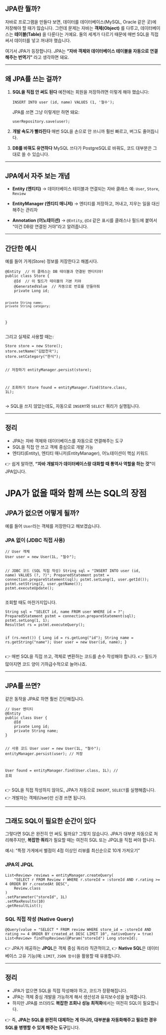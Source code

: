 <h2 id="jpa란-뭘까">JPA란 뭘까?</h2>
<p>자바로 프로그램을 만들다 보면, 데이터를 데이터베이스(MySQL, Oracle 같은 곳)에 저장해야 할 때가 많습니다.
그런데 문제는 자바는 <strong>객체(Object)</strong> 를 다루고, 데이터베이스는 <strong>테이블(Table)</strong> 을 다룬다는 거예요.
둘의 세계가 다르기 때문에 매번 SQL을 직접 써서 데이터를 넣고 꺼내야 했습니다.</p>
<p>여기서 JPA가 등장합니다.
JPA는 <strong>“자바 객체와 데이터베이스 테이블을 자동으로 연결해주는 번역기”</strong> 라고 생각하면 돼요.</p>
<hr />
<h2 id="왜-jpa를-쓰는-걸까">왜 JPA를 쓰는 걸까?</h2>
<ol>
<li><p><strong>SQL을 직접 안 써도 된다</strong>
예전에는 회원을 저장하려면 이렇게 해야 했습니다:</p>
<pre><code class="language-sql">INSERT INTO user (id, name) VALUES (1, '철수');</code></pre>
<p>JPA를 쓰면 그냥 이렇게만 하면 돼요:</p>
<pre><code class="language-java">userRepository.save(user);</code></pre>
</li>
<li><p><strong>개발 속도가 빨라진다</strong>
매번 SQL을 손으로 안 쓰니까 훨씬 빠르고, 버그도 줄어듭니다.</p>
</li>
<li><p><strong>DB를 바꿔도 유연하다</strong>
MySQL 쓰다가 PostgreSQL로 바꿔도, 코드 대부분은 그대로 쓸 수 있습니다.</p>
</li>
</ol>
<hr />
<h2 id="jpa에서-자주-보는-개념">JPA에서 자주 보는 개념</h2>
<ul>
<li><p><strong>Entity (엔티티)</strong>
→ 데이터베이스 테이블과 연결되는 자바 클래스
예: <code>User</code>, <code>Store</code>, <code>Review</code></p>
</li>
<li><p><strong>EntityManager (엔티티 매니저)</strong>
→ 엔티티를 저장하고, 꺼내고, 지우는 일을 대신해주는 관리자</p>
</li>
<li><p><strong>Annotation (어노테이션)</strong>
→ <code>@Entity</code>, <code>@Id</code> 같은 표시를 클래스나 필드에 붙여서 “이건 DB랑 연결된 거야”라고 알려줍니다.</p>
</li>
</ul>
<hr />
<h2 id="간단한-예시">간단한 예시</h2>
<p>예를 들어 가게(Store) 정보를 저장한다고 해봅시다.</p>
<pre><code class="language-java">@Entity  // 이 클래스는 DB 테이블과 연결된 엔티티야!
public class Store {
    @Id  // 이 필드가 테이블의 기본 키야
    @GeneratedValue  // 자동으로 번호를 만들어줘
    private Long id;

    private String name;
    private String category;
}</code></pre>
<p>그리고 실제로 사용할 때는:</p>
<pre><code class="language-java">Store store = new Store();
store.setName(&quot;김밥천국&quot;);
store.setCategory(&quot;한식&quot;);

// 저장하기
entityManager.persist(store);

// 조회하기
Store found = entityManager.find(Store.class, 1L);</code></pre>
<p>→ SQL을 쓰지 않았는데도, 자동으로 <code>INSERT</code>와 <code>SELECT</code> 쿼리가 실행됩니다.</p>
<hr />
<h2 id="정리">정리</h2>
<ul>
<li>JPA는 자바 객체와 데이터베이스를 자동으로 연결해주는 도구</li>
<li>SQL을 직접 안 쓰고 객체 중심으로 개발 가능</li>
<li>엔티티(Entity), 엔티티 매니저(EntityManager), 어노테이션이 핵심 키워드</li>
</ul>
<p>👉 쉽게 말하면, <strong>“자바 개발자가 데이터베이스랑 대화할 때 통역사 역할을 하는 것”</strong>이 JPA입니다.</p>
<h1 id="jpa가-없을-때와-함께-쓰는-sql의-장점">JPA가 없을 때와 함께 쓰는 SQL의 장점</h1>
<h2 id="jpa가-없으면-어떻게-될까">JPA가 없으면 어떻게 될까?</h2>
<p>예를 들어 <code>User</code>라는 객체를 저장한다고 해보겠습니다.</p>
<h3 id="jpa-없이-jdbc-직접-사용">JPA 없이 (JDBC 직접 사용)</h3>
<pre><code class="language-java">// User 객체
User user = new User(1L, &quot;철수&quot;);

// JDBC 코드 (SQL 직접 작성)
String sql = &quot;INSERT INTO user (id, name) VALUES (?, ?)&quot;;
PreparedStatement pstmt = connection.prepareStatement(sql);
pstmt.setLong(1, user.getId());
pstmt.setString(2, user.getName());
pstmt.executeUpdate();</code></pre>
<p>조회할 때도 마찬가지입니다.</p>
<pre><code class="language-java">String sql = &quot;SELECT id, name FROM user WHERE id = ?&quot;;
PreparedStatement pstmt = connection.prepareStatement(sql);
pstmt.setLong(1, 1);
ResultSet rs = pstmt.executeQuery();

if (rs.next()) {
    Long id = rs.getLong(&quot;id&quot;);
    String name = rs.getString(&quot;name&quot;);
    User user = new User(id, name);
}</code></pre>
<p>👉 매번 SQL을 직접 쓰고, 객체로 변환하는 코드를 손수 작성해야 합니다.
👉 필드가 많아지면 코드 양이 기하급수적으로 늘어나죠.</p>
<hr />
<h2 id="jpa를-쓰면">JPA를 쓰면?</h2>
<p>같은 동작을 JPA로 하면 훨씬 간단해집니다.</p>
<pre><code class="language-java">// User 엔티티
@Entity
public class User {
    @Id
    private Long id;
    private String name;
}

// 사용 코드
User user = new User(1L, &quot;철수&quot;);
entityManager.persist(user); // 저장

User found = entityManager.find(User.class, 1L); // 조회</code></pre>
<p>👉 SQL을 직접 작성하지 않아도, JPA가 자동으로 <code>INSERT</code>, <code>SELECT</code>를 실행해줍니다.
👉 개발자는 객체(User)만 신경 쓰면 됩니다.</p>
<hr />
<h2 id="그래도-sql이-필요한-순간이-있다">그래도 SQL이 필요한 순간이 있다</h2>
<p>그렇다면 SQL은 완전히 안 써도 될까요? 그렇지 않습니다.
JPA가 대부분 자동으로 처리해주지만, <strong>복잡한 쿼리</strong>가 필요할 때는 여전히 SQL 또는 JPQL을 직접 써야 합니다.</p>
<p>예시: “특정 가게에서 별점이 4점 이상인 리뷰를 최신순으로 10개 가져오기”</p>
<h3 id="jpa의-jpql">JPA의 JPQL</h3>
<pre><code class="language-java">List&lt;Review&gt; reviews = entityManager.createQuery(
    &quot;SELECT r FROM Review r WHERE r.storeId = :storeId AND r.rating &gt;= 4 ORDER BY r.createdAt DESC&quot;,
    Review.class
)
.setParameter(&quot;storeId&quot;, 1L)
.setMaxResults(10)
.getResultList();</code></pre>
<h3 id="sql-직접-작성-native-query">SQL 직접 작성 (Native Query)</h3>
<pre><code class="language-java">@Query(value = &quot;SELECT * FROM review WHERE store_id = :storeId AND rating &gt;= 4 ORDER BY created_at DESC LIMIT 10&quot;, nativeQuery = true)
List&lt;Review&gt; findTopReviews(@Param(&quot;storeId&quot;) Long storeId);</code></pre>
<p>👉 JPA가 제공하는 <strong>JPQL</strong>은 객체 중심 쿼리라 직관적이고,
👉 <strong>Native SQL</strong>은 데이터베이스 고유 기능(예: <code>LIMIT</code>, <code>JSON 함수</code>)을 활용할 때 유용합니다.</p>
<hr />
<h2 id="정리-1">정리</h2>
<ul>
<li>JPA가 없으면 SQL을 직접 작성해야 하고, 코드가 장황해집니다.</li>
<li>JPA는 객체 중심 개발을 가능하게 해서 생산성과 유지보수성을 높여줍니다.</li>
<li>하지만 JPA를 쓰더라도 <strong>복잡한 조회나 성능 최적화</strong>에서는 여전히 SQL이 필요합니다.</li>
</ul>
<p>👉 즉, <strong>JPA는 SQL을 완전히 대체하는 게 아니라, 대부분을 자동화해주고 필요한 경우 SQL을 병행할 수 있게 해주는 도구</strong>입니다.</p>